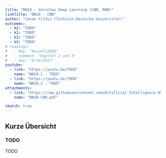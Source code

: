 ```yaml
---
title: "NN10 - Vorschau Deep Learning (CNN, RNN)"
linkTitle: "NN10 - CNN"
author: "Canan Yıldız (Türkisch-Deutsche Universität)"
outcomes:
  - k2: "TODO"
  - k2: "TODO"
  - k3: "TODO"
  - k3: "TODO"
# readings:
#   - key: "Russell2020"
#     comment: "Kapitel 2 und 3"
#   - key: "Ertel2017"
youtube:
  - link: "https://youtu.be/TODO"
    name: "NN10.1 - TODO"
  - link: "https://youtu.be/TODO"
    name: "NN10.2 - TODO"
attachments:
  - link: "https://raw.githubusercontent.com/Artificial-Intelligence-HSBI-TDU/KI-Vorlesung/master/lecture/nn/files/NN10-CNN.pdf"
    name: "NN10-CNN.pdf"

sketch: true
---
```



## Kurze Übersicht

### TODO

TODO
